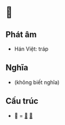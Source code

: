 # 𢆍

## Phát âm
* Hán Việt: tráp

## Nghĩa
* (không biết nghĩa)

## Cấu trúc
* 𢆍 = [干](干.md) [日](日.md)

<script>window.HANZI_FIELD='𢆍';</script>